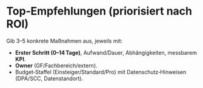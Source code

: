 # Top‑Empfehlungen (priorisiert nach ROI)

Gib 3–5 konkrete Maßnahmen aus, jeweils mit:
- **Erster Schritt (0–14 Tage)**, Aufwand/Dauer, Abhängigkeiten, messbarem **KPI**.
- **Owner** (GF/Fachbereich/extern).
- Budget‑Staffel (Einsteiger/Standard/Pro) mit Datenschutz‑Hinweisen (DPA/SCC, Datenstandort).
